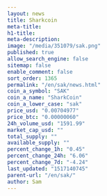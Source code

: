 ```yaml
---
layout: news
title: Sharkcoin
meta-title: 
h1-title: 
meta-description: 
image: "/media/351079/sak.png"
published: true
allow_search_engine: false
sitemap: false
enable_comment: false
sort_order: 1365
permalink: "/en/sak/news.html"
coin_a_symbol: "SAK"
coin_a_name: "SharkCoin"
coin_a_lower_case: "sak"
price_usd: "0.00704977"
price_btc: "0.00000060"
24h_volume_usd: "1591.99"
market_cap_usd: ""
total_supply: ""
available_supply: ""
percent_change_1h: "0.45"
percent_change_24h: "6.06"
percent_change_7d: "-4.24"
last_updated: "1517140745"
parent-url: "/en/sak/"
author: Sam
---
```


